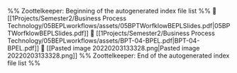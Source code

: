 %% Zoottelkeeper: Beginning of the autogenerated index file list  %%
📄 [[1Projects/Semester2/Business Process Technology/05BEPLworkflows/assets/05BPTWorfklowBEPLSlides.pdf|05BPTWorfklowBEPLSlides.pdf]]
📄 [[1Projects/Semester2/Business Process Technology/05BEPLworkflows/assets/BPT-04-BPEL.pdf|BPT-04-BPEL.pdf]]
📄 [[Pasted image 20220203133328.png|Pasted image 20220203133328.png]]
%% Zoottelkeeper: End of the autogenerated index file list  %%

